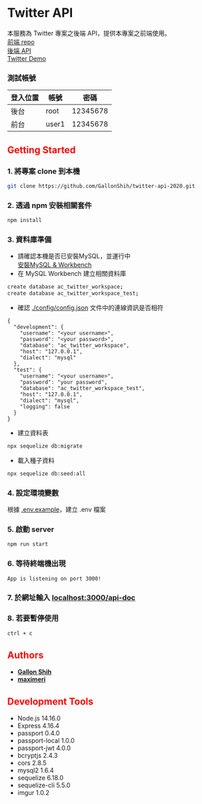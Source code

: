 # **Twitter API**
本服務為 Twitter 專案之後端 API，提供本專案之前端使用。  
[前端 repo](https://github.com/Yanhuabcd820/twitter2022)  
[後端 API](https://damp-wave-52946.herokuapp.com/api-doc)  
[Twitter Demo](https://bunreal.github.io/Twitter2022/#/logIn)

### **測試帳號**
登入位置 | 帳號 | 密碼
--- | --- | ---
後台 | root | 12345678
前台 | user1 | 12345678


## <span style="color: red">**Getting Started**<span>
### 1. 將專案 clone 到本機
```bash
git clone https://github.com/GallonShih/twitter-api-2020.git
```
### 2. 透過 npm 安裝相關套件
```bash
npm install
```
### 3. 資料庫準備
* 請確認本機是否已安裝MySQL，並運行中  
[安裝MySQL & Workbench](https://downloads.mysql.com/archives/installer/)
* 在 MySQL Workbench 建立相關資料庫
```bash
create database ac_twitter_workspace;
create database ac_twitter_workspace_test;
```
* 確認 [./config/config.json](./config/config.json) 文件中的連線資訊是否相符
```
{
  "development": {
    "username": "<your username>",
    "password": "<your password>",
    "database": "ac_twitter_workspace",
    "host": "127.0.0.1",
    "dialect": "mysql"
  },
  "test": {
    "username": "<your username>",
    "password": "your password",
    "database": "ac_twitter_workspace_test",
    "host": "127.0.0.1",
    "dialect": "mysql",
    "logging": false
  }
}
```
* 建立資料表
```bash
npx sequelize db:migrate
```
* 載入種子資料
```bash
npx sequelize db:seed:all
```
### 4. 設定環境變數
根據 [.env.example](./.env.example)，建立 .env 檔案
### 5. 啟動 server
```bash
npm run start
```
### 6. 等待終端機出現
```bash
App is listening on port 3000!
```
### 7. 於網址輸入 [localhost:3000/api-doc](http://localhost:3000/api-doc)
### 8. 若要暫停使用
```bash
ctrl + c
```

## <span style="color: red">**Authors**<span>

* **[Gallon Shih](https://github.com/GallonShih)**
* **[maximeri](https://github.com/maximeri)**

## <span style="color: red">**Development Tools**<span>

* Node.js 14.16.0
* Express 4.16.4
* passport 0.4.0
* passport-local 1.0.0
* passport-jwt 4.0.0
* bcryptjs 2.4.3
* cors 2.8.5
* mysql2 1.6.4
* sequelize 6.18.0
* sequelize-cli 5.5.0
* imgur 1.0.2